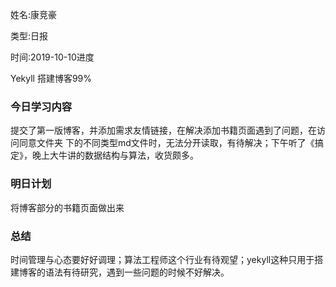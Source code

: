 姓名:康竞豪

类型:日报

时间:2019-10-10进度

Yekyll 搭建博客99%

### 今日学习内容

提交了第一版博客，并添加需求友情链接，在解决添加书籍页面遇到了问题，在访问同意文件夹 下的不同类型md文件时，无法分开读取，有待解决；下午听了《搞定》，晚上大牛讲的数据结构与算法，收货颇多。

### 明日计划

将博客部分的书籍页面做出来

### 总结

时间管理与心态要好好调理；算法工程师这个行业有待观望；yekyll这种只用于搭建博客的语法有待研究，遇到一些问题的时候不好解决。



